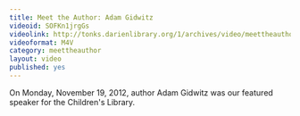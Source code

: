 ```yaml
---
title: Meet the Author: Adam Gidwitz
videoid: SOFKn1jrgGs
videolink: http://tonks.darienlibrary.org/1/archives/video/meettheauthor/20121119_adam_gidwitz.m4v
videoformat: M4V
category: meettheauthor
layout: video
published: yes
---
```


On Monday, November 19, 2012, author Adam Gidwitz was our featured speaker for the Children's Library.
